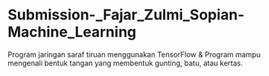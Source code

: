 # Submission-_Fajar_Zulmi_Sopian-Machine_Learning
Program jaringan saraf tiruan menggunakan TensorFlow &amp; Program mampu mengenali bentuk tangan yang membentuk gunting, batu, atau kertas.
